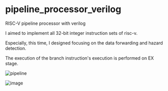 # pipeline_processor_verilog
RISC-V pipeline processor with verilog

I aimed to implement all 32-bit integer instruction sets of risc-v.

Especially, this time, I designed focusing on the data forwarding and hazard detection.

The execution of the branch instruction's execution is performed on EX stage.


![pipeline](https://user-images.githubusercontent.com/76850241/232863385-1e3eb8bf-8eb9-46a6-9b09-1704c86c1cca.png)

![image](https://user-images.githubusercontent.com/76850241/232864328-f827bc12-77d8-4978-a737-1555154c7ba5.png)

